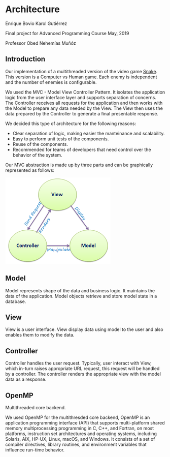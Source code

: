 Architecture
=========================

Enrique Bovio 
Karol Gutiérrez 

Final project for Advanced Programming Course
May, 2019

Professor Obed Nehemías Muñóz

Introduction
----------------------
Our implementation of a multithreaded version of the video game [Snake](https://en.wikipedia.org/wiki/Snake_(video_game_genre)). This version is a Computer vs Human game. Each enemy is independent and the number of enemies is configurable.

We used the MVC - Model View Controller Pattern. It isolates the application logic from the user interface layer and supports separation of concerns. The Controller receives all requests for the application and then works with the Model to prepare any data needed by the View. The View then uses the data prepared by the Controller to generate a final presentable response.

We decided this type of architecture for the following reasons:
- Clear separation of logic, making easier the manteinance and scalability.
- Easy to perform unit tests of the components.
- Reuse of the components.
- Recommended for teams of developers that need control over the behavior of the system.

Our MVC abstraction is made up by three parts and can be graphically represented as follows:

![mvc](mvc.png)

Model 
----------------------
Model represents shape of the data and business logic. It maintains the data of the application. Model objects retrieve and store model state in a database.

View
--------------------
View is a user interface. View display data using model to the user and also enables them to modify the data.

Controller
------------
Controller handles the user request. Typically, user interact with View, which in-turn raises appropriate URL request, this request will be handled by a controller. The controller renders the appropriate view with the model data as a response.


OpenMP
-------------------------------
Multithreaded core backend. 

We used OpenMP for the multithresded core backend, OpenMP is an application programming interface (API) that supports multi-platform shared memory multiprocessing programming in C, C++, and Fortran, on most platforms, instruction set architectures and operating systems, including Solaris, AIX, HP-UX, Linux, macOS, and Windows. It consists of a set of compiler directives, library routines, and environment variables that influence run-time behavior.
